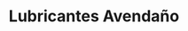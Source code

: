 ---
title: "Lubricantes Avendaño"
url: /atenco/lubricantes-avendano/
shop: piezas de automóviles
---